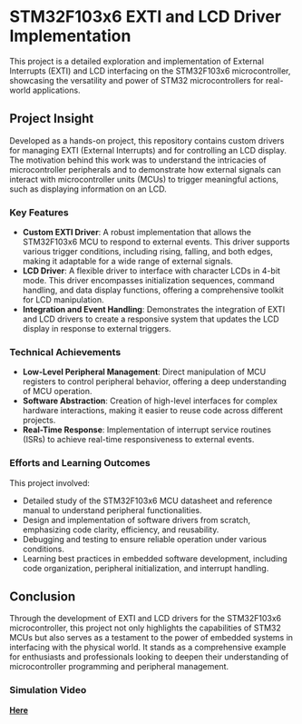 # STM32F103x6 EXTI and LCD Driver Implementation

This project is a detailed exploration and implementation of External Interrupts (EXTI) and LCD interfacing on the STM32F103x6 microcontroller, showcasing the versatility and power of STM32 microcontrollers for real-world applications.

## Project Insight

Developed as a hands-on project, this repository contains custom drivers for managing EXTI (External Interrupts) and for controlling an LCD display. The motivation behind this work was to understand the intricacies of microcontroller peripherals and to demonstrate how external signals can interact with microcontroller units (MCUs) to trigger meaningful actions, such as displaying information on an LCD.

### Key Features

- **Custom EXTI Driver**: A robust implementation that allows the STM32F103x6 MCU to respond to external events. This driver supports various trigger conditions, including rising, falling, and both edges, making it adaptable for a wide range of external signals.
- **LCD Driver**: A flexible driver to interface with character LCDs in 4-bit mode. This driver encompasses initialization sequences, command handling, and data display functions, offering a comprehensive toolkit for LCD manipulation.
- **Integration and Event Handling**: Demonstrates the integration of EXTI and LCD drivers to create a responsive system that updates the LCD display in response to external triggers.

### Technical Achievements

- **Low-Level Peripheral Management**: Direct manipulation of MCU registers to control peripheral behavior, offering a deep understanding of MCU operation.
- **Software Abstraction**: Creation of high-level interfaces for complex hardware interactions, making it easier to reuse code across different projects.
- **Real-Time Response**: Implementation of interrupt service routines (ISRs) to achieve real-time responsiveness to external events.

### Efforts and Learning Outcomes

This project involved:

- Detailed study of the STM32F103x6 MCU datasheet and reference manual to understand peripheral functionalities.
- Design and implementation of software drivers from scratch, emphasizing code clarity, efficiency, and reusability.
- Debugging and testing to ensure reliable operation under various conditions.
- Learning best practices in embedded software development, including code organization, peripheral initialization, and interrupt handling.

## Conclusion

Through the development of EXTI and LCD drivers for the STM32F103x6 microcontroller, this project not only highlights the capabilities of STM32 MCUs but also serves as a testament to the power of embedded systems in interfacing with the physical world. It stands as a comprehensive example for enthusiasts and professionals looking to deepen their understanding of microcontroller programming and peripheral management.

### Simulation Video
[**Here**](https://drive.google.com/file/d/1OD27O1oyaNoiTGglQmCZ4f-UI7jogYxh/view?usp=drive_link)